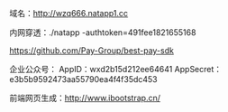 域名：http://wzq666.natapp1.cc

内网穿透：./natapp -authtoken=491fee1821655168 

https://github.com/Pay-Group/best-pay-sdk




企业公众号：
AppID：wxd2b15d212ee64641
AppSecret：e3b5b9592473aa55790ea4f4f35dc453



前端网页生成：http://www.ibootstrap.cn/
